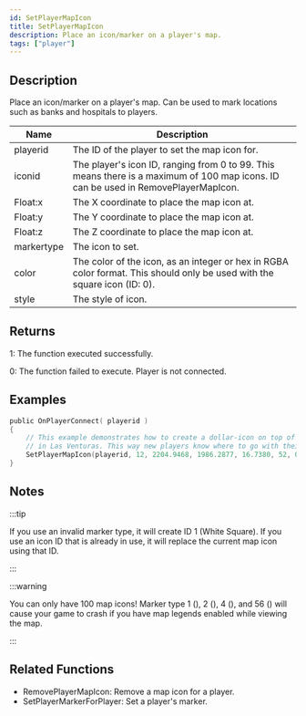 ```yaml
---
id: SetPlayerMapIcon
title: SetPlayerMapIcon
description: Place an icon/marker on a player's map.
tags: ["player"]
---
```


<TagLinks />

## Description

Place an icon/marker on a player's map. Can be used to mark locations such as banks and hospitals to players.

| Name       | Description                                                                                                                        |
| ---------- | ---------------------------------------------------------------------------------------------------------------------------------- |
| playerid   | The ID of the player to set the map icon for.                                                                                      |
| iconid     | The player's icon ID, ranging from 0 to 99. This means there is a maximum of 100 map icons. ID can be used in RemovePlayerMapIcon. |
| Float:x    | The X coordinate to place the map icon at.                                                                                         |
| Float:y    | The Y coordinate to place the map icon at.                                                                                         |
| Float:z    | The Z coordinate to place the map icon at.                                                                                         |
| markertype | The icon to set.                                                                                                                   |
| color      | The color of the icon, as an integer or hex in RGBA color format. This should only be used with the square icon (ID: 0).           |
| style      | The style of icon.                                                                                                                 |

## Returns

1: The function executed successfully.

0: The function failed to execute. Player is not connected.

## Examples

```c
public OnPlayerConnect( playerid )
{
    // This example demonstrates how to create a dollar-icon on top of a 24/7 located
    // in Las Venturas. This way new players know where to go with their money!
    SetPlayerMapIcon(playerid, 12, 2204.9468, 1986.2877, 16.7380, 52, 0, MAPICON_LOCAL);
}
```

## Notes

:::tip

If you use an invalid marker type, it will create ID 1 (White Square).
If you use an icon ID that is already in use, it will replace the current map icon using that ID.

:::

:::warning

You can only have 100 map icons!
Marker type 1 (), 2 (), 4 (), and 56 () will cause your game to crash if you have map legends enabled while viewing the map.

:::

## Related Functions

- RemovePlayerMapIcon: Remove a map icon for a player.
- SetPlayerMarkerForPlayer: Set a player's marker.
